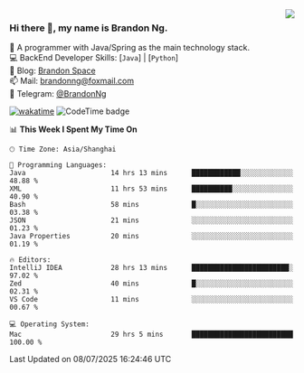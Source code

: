 <img  align="right" src="https://github-readme-stats-brandon0824.vercel.app/api/top-langs/?username=brandon0824&layout=compact">

### Hi there 👋, my name is Brandon Ng.

🌱 A programmer with Java/Spring as the main technology stack.  
💻 BackEnd Developer Skills: [`Java`] | [`Python`]  
📝 Blog: [Brandon Space](https://blog.brandonng.cc)  
📫 Mail: brandonng@foxmail.com  
📰 Telegram: [@BrandonNg](https://t.me/BrandonNg24)  

[![wakatime](https://wakatime.com/badge/user/940cafbf-f9d5-4b24-9a07-19bb072f52bb.svg)](https://wakatime.com/@940cafbf-f9d5-4b24-9a07-19bb072f52bb)
![CodeTime badge](https://img.shields.io/endpoint?style=flat-square&url=https%3A%2F%2Fapi.codetime.dev%2Fshield%3Fid%3D128%26project%3D%26in%3D604800000)

<!--START_SECTION:waka-->
📊 **This Week I Spent My Time On** 

```text
🕑︎ Time Zone: Asia/Shanghai

💬 Programming Languages: 
Java                     14 hrs 13 mins      ████████████░░░░░░░░░░░░░   48.88 % 
XML                      11 hrs 53 mins      ██████████░░░░░░░░░░░░░░░   40.90 % 
Bash                     58 mins             █░░░░░░░░░░░░░░░░░░░░░░░░   03.38 % 
JSON                     21 mins             ░░░░░░░░░░░░░░░░░░░░░░░░░   01.23 % 
Java Properties          20 mins             ░░░░░░░░░░░░░░░░░░░░░░░░░   01.19 % 

🔥 Editors: 
IntelliJ IDEA            28 hrs 13 mins      ████████████████████████░   97.02 % 
Zed                      40 mins             █░░░░░░░░░░░░░░░░░░░░░░░░   02.31 % 
VS Code                  11 mins             ░░░░░░░░░░░░░░░░░░░░░░░░░   00.67 % 

💻 Operating System: 
Mac                      29 hrs 5 mins       █████████████████████████   100.00 % 
```


 Last Updated on 08/07/2025 16:24:46 UTC
<!--END_SECTION:waka-->
